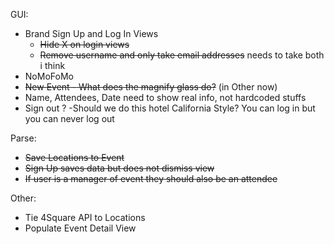 GUI:

- Brand Sign Up and Log In Views
	- ~~Hide X on login views~~
	- ~~Remove username and only take email addresses~~ needs to take both i think
- NoMoFoMo
- ~~New Event - What does the magnify glass do?~~ (in Other now)
- Name, Attendees, Date need to show real info, not hardcoded stuffs
- Sign out ?
    -Should we do this hotel California Style? You can log in but you can never log out


Parse:

- ~~Save Locations to Event~~
- ~~Sign Up saves data but does not dismiss view~~
- ~~If user is a manager of event they should also be an attendee~~


Other:

- Tie 4Square API to Locations
- Populate Event Detail View
